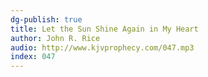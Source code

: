 ```yaml
---
dg-publish: true
title: Let the Sun Shine Again in My Heart
author: John R. Rice
audio: http://www.kjvprophecy.com/047.mp3
index: 047
---
```


